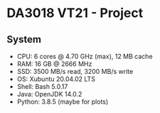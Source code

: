 # DA3018 VT21 - Project

## System

* CPU: 6 cores @ 4.70 GHz (max), 12 MB cache
* RAM: 16 GB @ 2666 MHz
* SSD: 3500 MB/s read, 3200 MB/s write
* OS: Xubuntu 20.04.02 LTS
* Shell: Bash 5.0.17
* Java: OpenJDK 14.0.2
* Python: 3.8.5 (maybe for plots)
